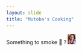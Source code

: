 ```yaml
---
layout: slide
title: "Mutoba's Cooking"
---
```

Something to smoke :tada: ?
![desk_image](pic1.jpg)

